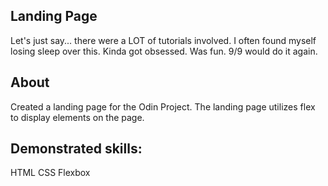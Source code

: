 ## Landing Page

Let's just say... there were a LOT of tutorials involved.
I often found myself losing sleep over this. Kinda got obsessed.
Was fun. 9/9 would do it again.


## About 
Created a landing page for the Odin Project. The landing page utilizes flex to display elements on the page.

## Demonstrated skills:
HTML
CSS
Flexbox
